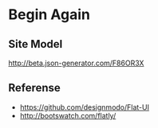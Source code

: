 Begin Again
===========

## Site Model
http://beta.json-generator.com/F86OR3X

## Referense
- https://github.com/designmodo/Flat-UI
- http://bootswatch.com/flatly/


